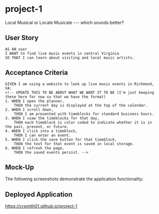 # project-1
Local Musical or Locale Musicale --- which sounds better?


## User Story

```
AS AN user
I WANT to find live music events in central Virginia
SO THAT I can learn about visiting and local music artists.
```

## Acceptance Criteria

```
GIVEN I am using a website to look up live music events in Richmond, VA:
<!-- UPDATE THIS TO BE ABOUT WHAT WE WANT IT TO BE (I'm just keeping these here for now so that we have the format)
1. WHEN I open the planner,
    THEN the current day is displayed at the top of the calendar.
2. WHEN I scroll down,
    THEN I am presented with timeblocks for standard business hours.
3. WHEN I view the timeblocks for that day,
    THEN each timeblock is color coded to indicate whether it is in the past, present, or future.
4. WHEN I click into a timeblock,
    THEN I can enter an event.
5. WHEN I click the save button for that timeblock,
    THEN the text for that event is saved in local storage.
6. WHEN I refresh the page,
    THEN the saved events persist. -->
```

## Mock-Up

The following screenshots demonstrate the application functionality: 
<!-- Insert here -->


## Deployed Application
https://crsmith01.github.io/project-1

